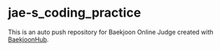 # jae-s_coding_practice
This is an auto push repository for Baekjoon Online Judge created with [BaekjoonHub](https://github.com/BaekjoonHub/BaekjoonHub).

